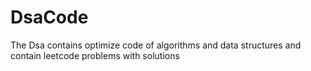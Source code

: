 # DsaCode
The Dsa contains optimize code of algorithms and data structures and contain leetcode problems with solutions
